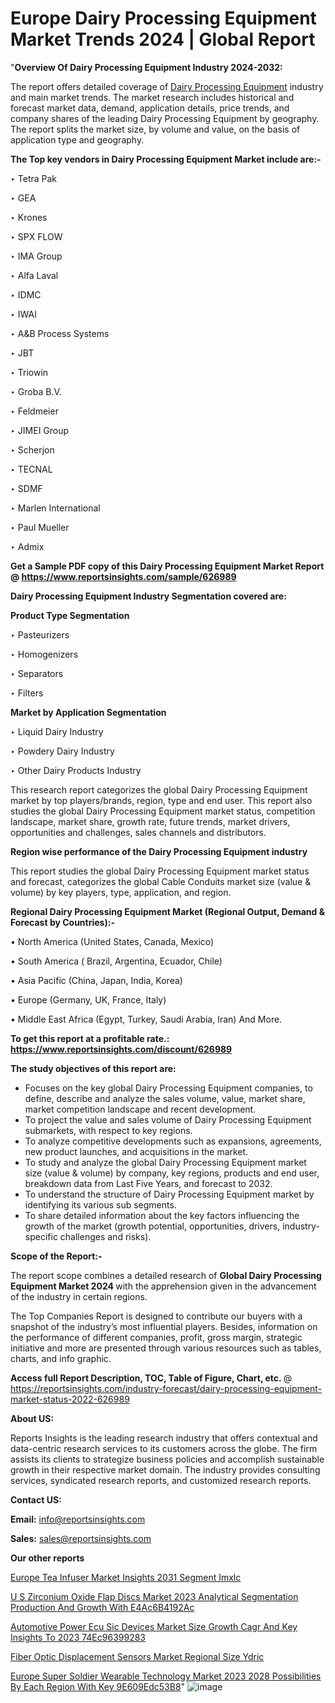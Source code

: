 # Europe Dairy Processing Equipment Market Trends 2024 | Global Report

"<strong>Overview Of Dairy Processing Equipment Industry 2024-2032:</strong>

The report offers detailed coverage of <a href=https://www.reportsinsights.com/sample/626989>Dairy Processing Equipment</a> industry and main market trends. The market research includes historical and forecast market data, demand, application details, price trends, and company shares of the leading Dairy Processing Equipment by geography. The report splits the market size, by volume and value, on the basis of application type and geography.

<strong>The Top key vendors in Dairy Processing Equipment Market include are:- </strong>

‣ Tetra Pak

‣ GEA

‣ Krones

‣ SPX FLOW

‣ IMA Group

‣ Alfa Laval

‣ IDMC

‣ IWAI

‣ A&B Process Systems

‣ JBT

‣ Triowin

‣ Groba B.V.

‣ Feldmeier

‣ JIMEI Group

‣ Scherjon

‣ TECNAL

‣ SDMF

‣ Marlen International

‣ Paul Mueller

‣ Admix

<strong>Get a Sample PDF copy of this Dairy Processing Equipment Market Report </strong><strong>@ <a href=https://www.reportsinsights.com/sample/626989 style=color:#0000ff;>https://www.reportsinsights.com/sample/626989</a> </strong>

<strong>Dairy Processing Equipment Industry Segmentation covered are:</strong>

<strong>Product Type Segmentation</strong>

‣    Pasteurizers

‣ Homogenizers

‣ Separators

‣ Filters

<strong>Market by Application Segmentation</strong>

‣   Liquid Dairy Industry

‣ Powdery Dairy Industry

‣ Other Dairy Products Industry

This research report categorizes the global Dairy Processing Equipment market by top players/brands, region, type and end user. This report also studies the global Dairy Processing Equipment market status, competition landscape, market share, growth rate, future trends, market drivers, opportunities and challenges, sales channels and distributors.

<strong>Region wise performance of the Dairy Processing Equipment industry</strong><strong> </strong>

This report studies the global Dairy Processing Equipment market status and forecast, categorizes the global Cable Conduits market size (value &amp; volume) by key players, type, application, and region. 

<strong>Regional Dairy Processing Equipment Market (Regional Output, Demand &amp; Forecast by Countries):-</strong>

• North America (United States, Canada, Mexico)

• South America ( Brazil, Argentina, Ecuador, Chile)

• Asia Pacific (China, Japan, India, Korea)

• Europe (Germany, UK, France, Italy)

• Middle East Africa (Egypt, Turkey, Saudi Arabia, Iran) And More.

<strong>To get this report at a profitable rate.: <a href=https://www.reportsinsights.com/discount/626989 style=color:#0000ff;>https://www.reportsinsights.com/discount/626989</a></strong>

<strong>The study objectives of this report are:</strong>
<ul>
  <li>Focuses on the key global Dairy Processing Equipment companies, to define, describe and analyze the sales volume, value, market share, market competition landscape and recent development.</li>
  <li>To project the value and sales volume of Dairy Processing Equipment submarkets, with respect to key regions.</li>
  <li>To analyze competitive developments such as expansions, agreements, new product launches, and acquisitions in the market.</li>
  <li>To study and analyze the global Dairy Processing Equipment market size (value &amp; volume) by company, key regions, products and end user, breakdown data from Last Five Years, and forecast to 2032.</li>
  <li>To understand the structure of Dairy Processing Equipment market by identifying its various sub segments.</li>
  <li>To share detailed information about the key factors influencing the growth of the market (growth potential, opportunities, drivers, industry-specific challenges and risks).</li>
</ul>
<strong>Scope of the Report:-</strong><strong> </strong>

The report scope combines a detailed research of <strong>Global Dairy Processing Equipment Market 2024 </strong>with the apprehension given in the advancement of the industry in certain regions.

The Top Companies Report is designed to contribute our buyers with a snapshot of the industry’s most influential players. Besides, information on the performance of different companies, profit, gross margin, strategic initiative and more are presented through various resources such as tables, charts, and info graphic.

<strong>Access full Report Description, TOC, Table of Figure, Chart, etc. </strong>@   <a href=https://reportsinsights.com/industry-forecast/dairy-processing-equipment-market-status-2022-626989 style=color:#0000ff;>https://reportsinsights.com/industry-forecast/dairy-processing-equipment-market-status-2022-626989</a>

<strong>About US:</strong>

Reports Insights is the leading research industry that offers contextual and data-centric research services to its customers across the globe. The firm assists its clients to strategize business policies and accomplish sustainable growth in their respective market domain. The industry provides consulting services, syndicated research reports, and customized research reports.

<strong>Contact US:</strong>

<p class=""""><b>Email:</b> <a href=mailto:info@reportsinsights.com>info@reportsinsights.com</a></p>
<p class=""""><b>Sales:</b> <a href=mailto:sales@reportsinsights.com>sales@reportsinsights.com</a></p>

<strong>Our other reports</strong>

<a href=https://www.linkedin.com/pulse/europe-tea-infuser-market-insights-2031-segment-imxlc/>Europe Tea Infuser Market Insights 2031 Segment Imxlc</a>

<a href=https://medium.com/@singhaakesh50/u-s-zirconium-oxide-flap-discs-market-2023-analytical-segmentation-production-and-growth-with-e4ac6b4192ac>U S Zirconium Oxide Flap Discs Market 2023 Analytical Segmentation Production And Growth With E4Ac6B4192Ac</a>

<a href=https://medium.com/@g65914336/automotive-power-ecu-sic-devices-market-size-growth-cagr-and-key-insights-to-2023-74ec96399283>Automotive Power Ecu Sic Devices Market Size Growth Cagr And Key Insights To 2023 74Ec96399283</a>

<a href=https://www.linkedin.com/pulse/fiber-optic-displacement-sensors-market-regional-size-ydric/>Fiber Optic Displacement Sensors Market Regional Size Ydric</a>

<a href=https://medium.com/@nadeemkazi632/europe-super-soldier-wearable-technology-market-2023-2028-possibilities-by-each-region-with-key-9e609edc53b8>Europe Super Soldier Wearable Technology Market 2023 2028 Possibilities By Each Region With Key 9E609Edc53B8</a>"
![image](https://github.com/aanak123/RIMarketer1/assets/158471119/955fbc08-ec31-43bd-b191-513ebb5e77de)
